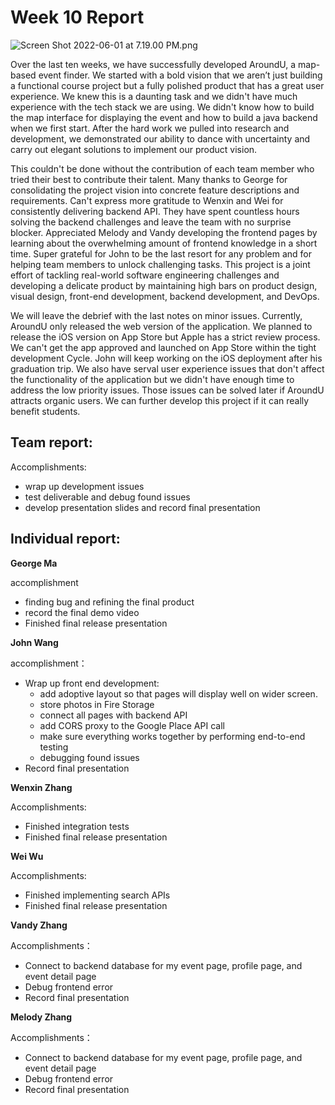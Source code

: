 # Week 10 Report

![Screen Shot 2022-06-01 at 7.19.00 PM.png](https://s3-us-west-2.amazonaws.com/secure.notion-static.com/a1dd8750-0708-446c-b231-358535512797/Screen_Shot_2022-06-01_at_7.19.00_PM.png)

Over the last ten weeks, we have successfully developed AroundU, a map-based event finder. We started with a bold vision that we aren’t just building a functional course project but a fully polished product that has a great user experience. We knew this is a daunting task and we didn't have much experience with the tech stack we are using. We didn't know how to build the map interface for displaying the event and how to build a java backend when we first start. After the hard work we pulled into research and development, we demonstrated our ability to dance with uncertainty and carry out elegant solutions to implement our product vision.

This couldn't be done without the contribution of each team member who tried their best to contribute their talent. Many thanks to George for consolidating the project vision into concrete feature descriptions and requirements.  Can't express more gratitude to Wenxin and Wei for consistently delivering backend API. They have spent countless hours solving the backend challenges and leave the team with no surprise blocker. Appreciated Melody and Vandy developing the frontend pages by learning about the overwhelming amount of frontend knowledge in a short time. Super grateful for John to be the last resort for any problem and for helping team members to unlock challenging tasks. This project is a joint effort of tackling real-world software engineering challenges and developing a delicate product by maintaining high bars on product design, visual design, front-end development, backend development, and DevOps.

We will leave the debrief with the last notes on minor issues. Currently, AroundU only released the web version of the application. We planned to release the iOS version on App Store but Apple has a strict review process. We can't get the app approved and launched on App Store within the tight development Cycle. John will keep working on the iOS deployment after his graduation trip. We also have serval user experience issues that don't affect the functionality of the application but we didn't have enough time to address the low priority issues. Those issues can be solved later if AroundU attracts organic users. We can further develop this project if it can really benefit students.

## Team report:

Accomplishments:

- wrap up development issues
- test deliverable and debug found issues
- develop presentation slides and record final presentation

## Individual report:

**George Ma**

accomplishment

- finding bug and refining the final product
- record the final demo video
- Finished final release presentation

**John Wang**

accomplishment：

- Wrap up front end development:
    - add adoptive layout so that pages will display well on wider screen.
    - store photos in Fire Storage
    - connect all pages with backend API
    - add CORS proxy to the Google Place API call
    - make sure everything works together by performing end-to-end testing
    - debugging found issues
- Record final presentation

**Wenxin Zhang**

Accomplishments:

- Finished integration tests
- Finished final release presentation

**Wei Wu**

Accomplishments:

- Finished implementing search APIs
- Finished final release presentation

**Vandy Zhang**

Accomplishments：

- Connect to backend database for my event page, profile page, and event detail page
- Debug frontend error
- Record final presentation

**Melody Zhang**

Accomplishments：

- Connect to backend database for my event page, profile page, and event detail page
- Debug frontend error
- Record final presentation
